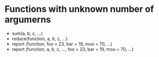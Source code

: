 # Functions with unknown number of argumerns

* sum(a, b, c, ...)
* reduce(function, a, b, c, ...)
* report (function, foo = 23, bar = 19, moo = 70, ...)
* report (function, a, b, c, ..., foo = 23, bar = 19, moo = 70, ...)

